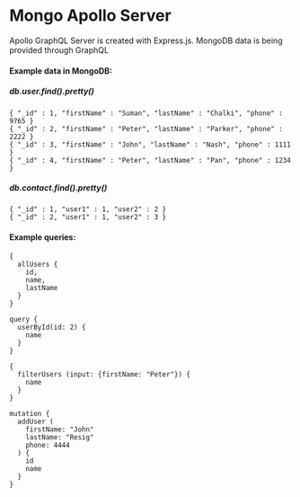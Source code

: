 # Mongo Apollo Server
Apollo GraphQL Server is created with Express.js. MongoDB data is being provided through GraphQL

<h4>Example data in MongoDB:</h4>
<h5>db.user.find().pretty()</h5>

```
{ "_id" : 1, "firstName" : "Suman", "lastName" : "Chalki", "phone" : 9765 }
{ "_id" : 2, "firstName" : "Peter", "lastName" : "Parker", "phone" : 2222 }
{ "_id" : 3, "firstName" : "John", "lastName" : "Nash", "phone" : 1111 }
{ "_id" : 4, "firstName" : "Peter", "lastName" : "Pan", "phone" : 1234 }
```

<h5>db.contact.find().pretty()</h5>

```
{ "_id" : 1, "user1" : 1, "user2" : 2 }
{ "_id" : 2, "user1" : 1, "user2" : 3 }
```

<h4>Example queries:</h4>

```
{
  allUsers {
    id,
    name,
    lastName
  }
}
```

```
query {
  userById(id: 2) {
    name
  }
}
```

```
{
  filterUsers (input: {firstName: "Peter"}) {
    name
  }
}
```

```
mutation {
  addUser (
    firstName: "John"
    lastName: "Resig"
    phone: 4444
  ) {
    id
    name
  }
}
```
